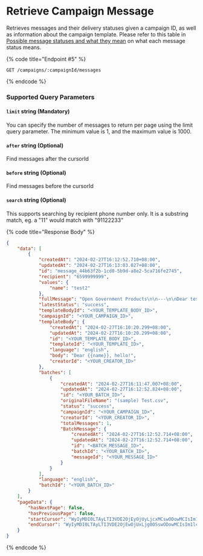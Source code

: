 # Retrieve Campaign Message

Retrieves messages and their delivery statuses given a campaign ID, as well as information about the campaign template. Please refer to this table in [Possible message statuses and what they mean](../faq/postman-v2-sms-api-faq/message-statuses.md) on what each message status means.

{% code title="Endpoint #5" %}
```
GET /campaigns/:campaignId/messages
```
{% endcode %}

### **Supported Query Parameters**

#### **`limit`** string (Mandatory)&#x20;

You can specify the number of messages to return per page using the limit query parameter. The minimum value is 1, and the maximum value is 1000.

#### **`after`** string (Optional)&#x20;

Find messages after the cursorId

#### **`before`** string (Optional)&#x20;

Find messages before the cursorId

#### **`search`** string (Optional)&#x20;

This supports searching by recipient phone number only. It is a substring match, eg. a "11" would match with "91122233"

{% code title="Response Body" %}
```json
{
	"data": [
		{
			"createdAt": "2024-02-27T16:12:52.710+08:00",
			"updatedAt": "2024-02-27T16:13:03.027+08:00",
			"id": "message_44b63f2b-1cd0-5b9d-a8e2-5ca716fe2745",
			"recipient": "6599999999",
			"values": {
				"name": "test2"
			},
			"fullMessage": "Open Government Products\n\n---\n\nDear test2, hello!\n\n---\n\n\This is an automated SMS from the Singapore Government. Please do not reply.",
			"latestStatus": "success",
			"templateBodyId": "<YOUR_TEMPLATE_BODY_ID>",
			"campaignId": "<YOUR_CAMPAIGN_ID>",
			"templateBody": {
				"createdAt": "2024-02-27T16:10:20.299+08:00",
				"updatedAt": "2024-02-27T16:10:20.299+08:00",
				"id": "<YOUR_TEMPLATE_BODY_ID>",
				"templateId": "<YOUR_TEMPLATE_ID>",
				"language": "english",
				"body": "Dear {{name}}, hello!",
				"creatorId": "<YOUR_CREATOR_ID>"
			},
			"batches": [
				{
					"createdAt": "2024-02-27T16:11:47.007+08:00",
					"updatedAt": "2024-02-27T16:12:52.824+08:00",
					"id": "<YOUR_BATCH_ID>",
					"originalFileName": "(sample) Test.csv",
					"status": "success",
					"campaignId": "<YOUR_CAMPAIGN_ID>",
					"creatorId": "<YOUR_CREATOR_ID>",
					"totalMessages": 1,
					"BatchMessage": {
						"createdAt": "2024-02-27T16:12:52.714+08:00",
						"updatedAt": "2024-02-27T16:12:52.714+08:00",
						"id": "<BATCH_MESSAGE_ID>",
						"batchId": "<YOUR_BATCH_ID>",
						"messageId": "<YOUR_MESSAGE_ID>"
					}
				}
			],
			"language": "english",
			"batchId": "<YOUR_BATCH_ID>"
		}
	],
	"pageData": {
		"hasNextPage": false,
		"hasPreviousPage": false,
		"startCursor": "WyIyMDI0LTAyLTI3VDE2OjEyOjUyLjcxMCswODowMCIsIm1lc3NhZ2VfNDRiNjNmMmItMWNkMC01YjlkLWE4ZTItNWNhNzE2ZmUyNzQ1Il0=",
		"endCursor": "WyIyMDI0LTAyLTI3VDE2OjEwOjUxLjg0OSswODowMCIsIm1lc3NhZ2VfYzkyM2FmYzktMTgwNi00MDc4LTlmNDAtMmMyM2U3NzU3YzFmIl0="
	}
}
```
{% endcode %}
